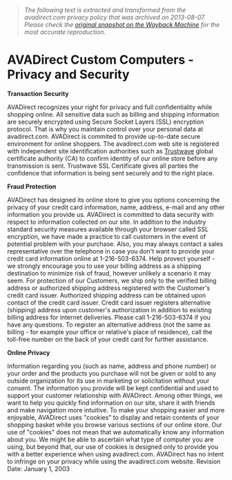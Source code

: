 > *The following text is extracted and transformed from the avadirect.com privacy policy that was archived on 2013-08-07. Please check the [original snapshot on the Wayback Machine](https://web.archive.org/web/20130807053015id_/http%3A//www.avadirect.com/privacy.asp) for the most accurate reproduction.*

# AVADirect Custom Computers - Privacy and Security

**Transaction Security**

AVADirect recognizes your right for privacy and full confidentiality while shopping online. All sensitive data such as billing and shipping information are securely encrypted using Secure Socket Layers (SSL) encryption protocol. That is why you maintain control over your personal data at avadirect.com. AVADirect is commited to provide up-to-date secure environment for online shoppers. The avadirect.com web site is registered with independent site identification authorities such as [Trustwave](http://www.trustwave.com/) global certificate authority (CA) to confirm identity of our online store before any transmission is sent. Trustwave SSL Certificate gives all parties the confidence that information is being sent securely and to the right place. 

**Fraud Protection**

AVADirect has designed its online store to give you options concerning the privacy of your credit card information, name, address, e-mail and any other information you provide us. AVADirect is committed to data security with respect to information collected on our site. In addition to the industry standard security measures available through your browser called SSL encryption, we have made a practice to call customers in the event of potential problem with your purchase. Also, you may always contact a sales representative over the telephone in case you don't want to provide your credit card information online at 1-216-503-6374. Help provect yourself - we strongly encourage you to use your billing address as a shipping destination to minimize risk of fraud, however unlikely a scenario it may seem. For protection of our Customers, we ship only to the verified billing address or authorized shipping address registered with the Customer's credit card issuer. Authorized shipping address can be obtained upon contact of the credit card issuer. Credit card issuer registers alternative (shipping) address upon customer's authorization in addition to existing billing address for internet deliveries. Please call 1-216-503-6374 if you have any questions. To register an alternative address (not the same as billing - for example your office or relative's place of residence), call the toll-free number on the back of your credit card for further assistance. 

**Online Privacy**

Information regarding you (such as name, address and phone number) or your order and the products you purchase will not be given or sold to any outside organization for its use in marketing or solicitation without your consent. The information you provide will be kept confidential and used to support your customer relationship with AVADirect. Among other things, we want to help you quickly find information on our site, share it with friends and make navigation more intuitive. To make your shopping easier and more enjoyable, AVADirect uses "cookies" to display and retain contents of your shopping basket while you browse various sections of our online store. Our use of "cookies" does not mean that we automatically know any information about you. We might be able to ascertain what type of computer you are using, but beyond that, our use of cookies is designed only to provide you with a better experience when using avadirect.com. AVADirect has no intent to infringe on your privacy while using the avadirect.com website. Revision Date: January 1, 2003 
